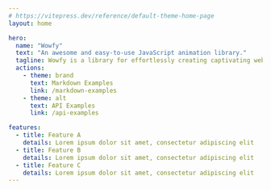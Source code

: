 ```yaml
---
# https://vitepress.dev/reference/default-theme-home-page
layout: home

hero:
  name: "Wowfy"
  text: "An awesome and easy-to-use JavaScript animation library."
  tagline: Wowfy is a library for effortlessly creating captivating web animations.
  actions:
    - theme: brand
      text: Markdown Examples
      link: /markdown-examples
    - theme: alt
      text: API Examples
      link: /api-examples

features:
  - title: Feature A
    details: Lorem ipsum dolor sit amet, consectetur adipiscing elit
  - title: Feature B
    details: Lorem ipsum dolor sit amet, consectetur adipiscing elit
  - title: Feature C
    details: Lorem ipsum dolor sit amet, consectetur adipiscing elit
---
```

